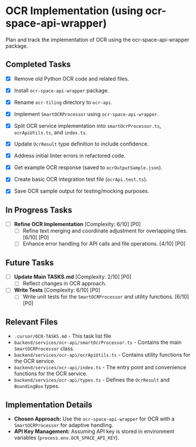 # OCR Implementation (using ocr-space-api-wrapper)

Plan and track the implementation of OCR using the ocr-space-api-wrapper package.

## Completed Tasks

- [x] Remove old Python OCR code and related files.
- [x] Install `ocr-space-api-wrapper` package.
- [x] Rename `ocr-tiling` directory to `ocr-api`.
- [x] Implement `SmartOCRProcessor` using `ocr-space-api-wrapper`.
- [x] Split OCR service implementation into `smartOcrProcessor.ts`, `ocrApiUtils.ts`, and `index.ts`.
- [x] Update `OcrResult` type definition to include confidence.
- [x] Address initial linter errors in refactored code.
- [x] Get example OCR response (saved to `ocrOutputSample.json`).
- [x] Create basic OCR integration test file (`ocrApi.test.ts`).
- [x] Save OCR sample output for testing/mocking purposes.


## In Progress Tasks

- [ ] **Refine OCR Implementation** [Complexity: 6/10] [P0]
  - [ ] Refine text merging and coordinate adjustment for overlapping tiles. [6/10] [P0]
  - [ ] Enhance error handling for API calls and file operations. [4/10] [P0]

## Future Tasks

- [ ] **Update Main TASKS.md** [Complexity: 2/10] [P0]
  - [ ] Reflect changes in OCR approach.

- [ ] **Write Tests** [Complexity: 6/10] [P0]
  - [ ] Write unit tests for the `SmartOCRProcessor` and utility functions. [6/10] [P0]

## Relevant Files

- `.cursor/OCR-TASKS.md` - This task list file
- `backend/services/ocr-api/smartOcrProcessor.ts` - Contains the main `SmartOCRProcessor` class.
- `backend/services/ocr-api/ocrApiUtils.ts` - Contains utility functions for the OCR service.
- `backend/services/ocr-api/index.ts` - The entry point and convenience functions for the OCR service.
- `backend/services/ocr-api/types.ts` - Defines the `OcrResult` and `BoundingBox` types.

## Implementation Details

- **Chosen Approach:** Use the `ocr-space-api-wrapper` for OCR with a `SmartOCRProcessor` for adaptive handling.
- **API Key Management:** Assuming API key is stored in environment variables (`process.env.OCR_SPACE_API_KEY`).
